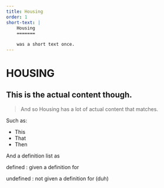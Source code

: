 ```yaml
---
title: Housing
order: 1
short-text: |
    Housing
    =======
    
    was a short text once.
---
```


# HOUSING 

## This is the actual content though.



> And so Housing has a lot of actual content that matches.




Such as:

* This
* That
* Then




And a definition list as 

defined
: given a definition for

undefined
: not given a definition for (duh)
